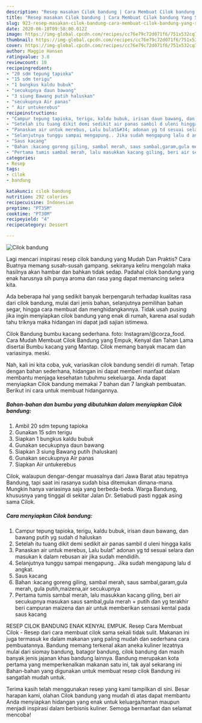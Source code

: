 ```yaml
---
description: "Resep masakan Cilok bandung | Cara Membuat Cilok bandung Yang Sedap"
title: "Resep masakan Cilok bandung | Cara Membuat Cilok bandung Yang Sedap"
slug: 923-resep-masakan-cilok-bandung-cara-membuat-cilok-bandung-yang-sedap
date: 2020-06-10T09:58:00.012Z
image: https://img-global.cpcdn.com/recipes/cc76e79c72d071f6/751x532cq70/cilok-bandung-foto-resep-utama.jpg
thumbnail: https://img-global.cpcdn.com/recipes/cc76e79c72d071f6/751x532cq70/cilok-bandung-foto-resep-utama.jpg
cover: https://img-global.cpcdn.com/recipes/cc76e79c72d071f6/751x532cq70/cilok-bandung-foto-resep-utama.jpg
author: Maggie Hansen
ratingvalue: 3.8
reviewcount: 10
recipeingredient:
- "20 sdm tepung tapioka"
- "15 sdm terigu"
- "1 bungkus kaldu bubuk"
- "secukupnya daun bawang"
- "3 siung Bawang putih haluskan"
- "secukupnya Air panas"
- " Air untukerebus"
recipeinstructions:
- "Campur tepung tapioka, terigu, kaldu bubuk, irisan daun bawang, dan bawang putih yg sudah d haluskan"
- "Setelah itu tuang dikit demi sedikit air panas sambil d uleni hingga kalis"
- "Panaskan air untuk merebus, Lalu bulat&#34; adonan yg td sesuai selara dan masukan k dalam rebusan air jika sudah mendidih."
- "Selanjutnya tunggu sampai mengapung.. Jika sudah mengapung lalu d angkat."
- "Saus kacang"
- "Bahan :kacang goreng giling, sambal merah, saus sambal,garam,gula merah, gula putih,maizena,air secukupnya"
- "Pertama tumis sambal merah, lalu masukkan kacang giling, beri air secukupnya masukan saus sambal,gula merah + putih dan yg terakhir beri campuran maizena dan air untuk memberikan sensasi kental pada saus kacang"
categories:
- Resep
tags:
- cilok
- bandung

katakunci: cilok bandung 
nutrition: 292 calories
recipecuisine: Indonesian
preptime: "PT35M"
cooktime: "PT30M"
recipeyield: "4"
recipecategory: Dessert

---
```



![Cilok bandung](https://img-global.cpcdn.com/recipes/cc76e79c72d071f6/751x532cq70/cilok-bandung-foto-resep-utama.jpg)

Lagi mencari inspirasi resep cilok bandung yang Mudah Dan Praktis? Cara Buatnya memang susah-susah gampang. sekiranya keliru mengolah maka hasilnya akan hambar dan bahkan tidak sedap. Padahal cilok bandung yang enak harusnya sih punya aroma dan rasa yang dapat memancing selera kita.

Ada beberapa hal yang sedikit banyak berpengaruh terhadap kualitas rasa dari cilok bandung, mulai dari jenis bahan, selanjutnya pemilihan bahan segar, hingga cara membuat dan menghidangkannya. Tidak usah pusing jika ingin menyiapkan cilok bandung yang enak di rumah, karena asal sudah tahu triknya maka hidangan ini dapat jadi sajian istimewa.

Cilok Bandung bumbu kacang sederhana. foto: Instagram/@corza_food. Cara Mudah Membuat Cilok Bandung yang Empuk, Kenyal dan Tahan Lama disertai Bumbu kacang yang Mantap. Cilok memang banyak macam dan variasinya. meski.


Nah, kali ini kita coba, yuk, variasikan cilok bandung sendiri di rumah. Tetap dengan bahan sederhana, hidangan ini dapat memberi manfaat dalam membantu menjaga kesehatan tubuhmu sekeluarga. Anda dapat menyiapkan Cilok bandung memakai 7 bahan dan 7 langkah pembuatan. Berikut ini cara untuk membuat hidangannya.

<!--inarticleads1-->

##### Bahan-bahan dan bumbu yang dibutuhkan dalam menyiapkan Cilok bandung:

1. Ambil 20 sdm tepung tapioka
1. Gunakan 15 sdm terigu
1. Siapkan 1 bungkus kaldu bubuk
1. Gunakan secukupnya daun bawang
1. Siapkan 3 siung Bawang putih (haluskan)
1. Gunakan secukupnya Air panas
1. Siapkan  Air untukerebus


Cilok, walaupun dengar-dengar muasalnya dari Jawa Barat atau tepatnya Bandung, tapi saat ini rasanya sudah bisa ditemukan dimana-mana. Mungkin hanya variasinya saja yang berbeda-beda. Warga Bandung, khususnya yang tinggal di sekitar Jalan Dr. Setiabudi pasti nggak asing sama Cilok. 

<!--inarticleads2-->

##### Cara menyiapkan Cilok bandung:

1. Campur tepung tapioka, terigu, kaldu bubuk, irisan daun bawang, dan bawang putih yg sudah d haluskan
1. Setelah itu tuang dikit demi sedikit air panas sambil d uleni hingga kalis
1. Panaskan air untuk merebus, Lalu bulat&#34; adonan yg td sesuai selara dan masukan k dalam rebusan air jika sudah mendidih.
1. Selanjutnya tunggu sampai mengapung.. Jika sudah mengapung lalu d angkat.
1. Saus kacang
1. Bahan :kacang goreng giling, sambal merah, saus sambal,garam,gula merah, gula putih,maizena,air secukupnya
1. Pertama tumis sambal merah, lalu masukkan kacang giling, beri air secukupnya masukan saus sambal,gula merah + putih dan yg terakhir beri campuran maizena dan air untuk memberikan sensasi kental pada saus kacang


RESEP CILOK BANDUNG ENAK KENYAL EMPUK. Resep Cara Membuat Cilok - Resep dari cara membuat cilok sama sekali tidak sulit. Makanan ini juga termasuk ke dalam makanan yang paling mudah dan sederhana cara pembuatannya. Bandung memang terkenal akan aneka kuliner lezatnya mulai dari siomay bandung, batagor bandung, cilok bandung dan masih banyak jenis jajanan khas bandung lainnya. Bandung merupakan kota pertama yang memperkenalkan makanan satu ini, tak ayal sekarang ini Bahan-bahan yang digunakan untuk membuat resep cilok Bandung ini sangatlah mudah untuk. 

Terima kasih telah menggunakan resep yang kami tampilkan di sini. Besar harapan kami, olahan Cilok bandung yang mudah di atas dapat membantu Anda menyiapkan hidangan yang enak untuk keluarga/teman maupun menjadi inspirasi dalam berbisnis kuliner. Semoga bermanfaat dan selamat mencoba!
